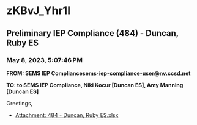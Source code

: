# zKBvJ_Yhr1I
## Preliminary IEP Compliance (484) - Duncan, Ruby ES
### May 8, 2023, 5:07:46 PM
**FROM: SEMS IEP Compliance<sems-iep-compliance-user@nv.ccsd.net>**

**TO: to SEMS IEP Compliance, Niki Kocur [Duncan ES], Amy Manning [Duncan ES]**


Greetings, 





* [Attachment: 484 - Duncan, Ruby ES.xlsx](zKBvJ_Yhr1I-attachment-1.xlsx)
